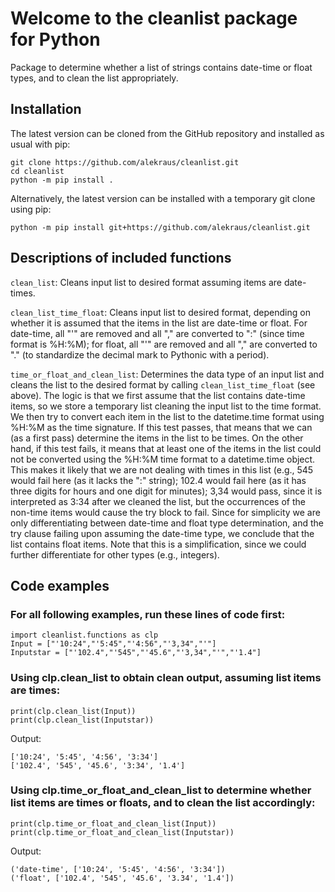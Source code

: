 # Welcome to the cleanlist package for Python

Package to determine whether a list of strings contains date-time or float types, and to clean the list appropriately.

## Installation

The latest version can be cloned from the GitHub repository and installed as usual with pip:

    git clone https://github.com/alekraus/cleanlist.git
    cd cleanlist
    python -m pip install .
    
Alternatively, the latest version can be installed with a temporary git clone using pip:

    python -m pip install git+https://github.com/alekraus/cleanlist.git

## Descriptions of included functions

`clean_list`:
Cleans input list to desired format assuming items are date-times.

`clean_list_time_float`:
Cleans input list to desired format, depending on whether it is assumed that the items in the list are date-time or float. For date-time, all "'" are removed and all "," are converted to ":" (since time format is %H:%M); for float, all "'" are removed and all "," are converted to "." (to standardize the decimal mark to Pythonic with a period).

`time_or_float_and_clean_list`:
Determines the data type of an input list and cleans the list to the desired format by calling `clean_list_time_float` (see above). The logic is that we first assume that the list contains date-time items, so we store a temporary list cleaning the input list to the time format. We then try to convert each item in the list to the datetime.time format using %H:%M as the time signature. If this test passes, that means that we can (as a first pass) determine the items in the list to be times. On the other hand, if this test fails, it means that at least one of the items in the list could not be converted using the %H:%M time format to a datetime.time object. This makes it likely that we are not dealing with times in this list (e.g., 545 would fail here (as it lacks the ":" string); 102.4 would fail here (as it has three digits for hours and one digit for minutes); 3,34 would pass, since it is interpreted as 3:34 after we cleaned the list, but the occurrences of the non-time items would cause the try block to fail. Since for simplicity we are only differentiating between date-time and float type determination, and the try clause failing upon assuming the date-time type, we conclude that the list contains float items. Note that this is a simplification, since we could further differentiate for other types (e.g., integers).

## Code examples

### For all following examples, run these lines of code first:

    import cleanlist.functions as clp
    Input = ["'10:24","'5:45","'4:56","'3,34","'"]
    Inputstar = ["'102.4","'545","'45.6","'3,34","'","'1.4"]

### Using clp.clean_list to obtain clean output, assuming list items are times:

    print(clp.clean_list(Input))
    print(clp.clean_list(Inputstar))

Output:

    ['10:24', '5:45', '4:56', '3:34']
    ['102.4', '545', '45.6', '3:34', '1.4']

### Using clp.time_or_float_and_clean_list to determine whether list items are times or floats, and to clean the list accordingly:

    print(clp.time_or_float_and_clean_list(Input))
    print(clp.time_or_float_and_clean_list(Inputstar))
    
Output:

    ('date-time', ['10:24', '5:45', '4:56', '3:34'])
    ('float', ['102.4', '545', '45.6', '3.34', '1.4'])